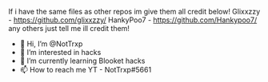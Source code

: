 If i have the same files as other repos im give them all credit below! 
Glixxzzy - https://github.com/glixxzzy/
HankyPoo7 - https://github.com/Hankypoo7/
any others just tell me ill credit them!


- 👋 Hi, I’m @NotTrxp
- 👀 I’m interested in hacks
- 🌱 I’m currently learning Blooket hacks
- 📫 How to reach me YT - NotTrxp#5661

<!---
NotTrxp/NotTrxp is a ✨ special ✨ repository because its `README.md` (this file) appears on your GitHub profile.
You can click the Preview link to take a look at your changes.
--->
